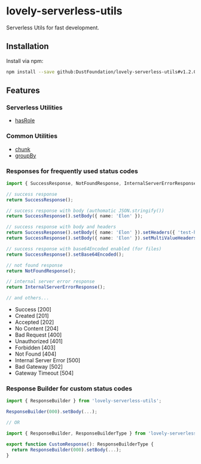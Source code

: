 # lovely-serverless-utils

Serverless Utils for fast development.

## Installation

Install via npm:

```sh
npm install --save github:DustFoundation/lovely-serverless-utils#v1.2.0
```

## Features

### Serverless Utilities

* [hasRole](https://github.com/DustFoundation/lovely-serverless-utils/blob/main/src/functions/serverless/hasRole.ts)

### Common Utilities

* [chunk](https://github.com/DustFoundation/lovely-serverless-utils/blob/main/src/functions/common/chunk.ts)
* [groupBy](https://github.com/DustFoundation/lovely-serverless-utils/blob/main/src/functions/common/groupBy.ts)

### Responses for frequently used status codes

```ts
import { SuccessResponse, NotFoundResponse, InternalServerErrorResponse } from 'lovely-serverless-utils';

// success response
return SuccessResponse();

// success response with body (authomatic JSON.stringify())
return SuccessResponse().setBody({ name: 'Elon' });

// success response with body and headers
return SuccessResponse().setBody({ name: 'Elon' }).setHeaders({ 'test-header': 1 });
return SuccessResponse().setBody({ name: 'Elon' }).setMultiValueHeaders({ 'test-header': [1] });

// success response with base64Encoded enabled (for files)
return SuccessResponse().setBase64Encoded();

// not found response
return NotFoundResponse();

// internal server error response
return InternalServerErrorResponse();

// and others...
```

* Success [200]
* Created [201]
* Accepted [202]
* No Content [204]
* Bad Request [400]
* Unauthorized [401]
* Forbidden [403]
* Not Found [404]
* Internal Server Error [500]
* Bad Gateway [502]
* Gateway Timeout [504]

### Response Builder for custom status codes

```ts
import { ResponseBuilder } from 'lovely-serverless-utils';

ResponseBuilder(000).setBody(...);

// OR

import { ResponseBuilder, ResponseBuilderType } from 'lovely-serverless-utils';

export function CustomResponse(): ResponseBuilderType {
  return ResponseBuilder(000).setBody(...);
}
```
